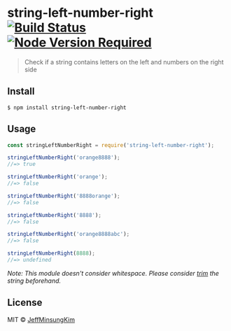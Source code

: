 # string-left-number-right [![Build Status](https://travis-ci.org/jeffminsungkim/string-left-number-right.svg?branch=master)](https://travis-ci.org/jeffminsungkim/string-left-number-right.svg?branch=master)[![Node Version Required][Node Version]][Node URL]

> Check if a string contains letters on the left and numbers on the right side


## Install

```
$ npm install string-left-number-right
```


## Usage

```js
const stringLeftNumberRight = require('string-left-number-right');

stringLeftNumberRight('orange8888');
//=> true

stringLeftNumberRight('orange');
//=> false

stringLeftNumberRight('8888orange');
//=> false

stringLeftNumberRight('8888');
//=> false

stringLeftNumberRight('orange8888abc');
//=> false

stringLeftNumberRight(8888);
//=> undefined
```

_Note: This module doesn't consider whitespace.
Please consider [trim](https://developer.mozilla.org/en-US/docs/Web/JavaScript/Reference/Global_Objects/String/Trim) the string beforehand._


## License

MIT © [JeffMinsungKim](https://jeffminsungkim.com)


[Node Version]: https://img.shields.io/node/v/string-left-number-right.svg?style=flat-square&label=works%20on%20node
[Node URL]: https://www.npmjs.com/package/string-left-number-right
